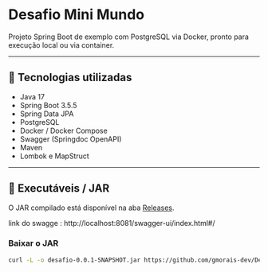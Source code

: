 # Desafio Mini Mundo

Projeto Spring Boot de exemplo com PostgreSQL via Docker, pronto para execução local ou via container.

---

## 🔹 Tecnologias utilizadas

- Java 17
- Spring Boot 3.5.5
- Spring Data JPA
- PostgreSQL
- Docker / Docker Compose
- Swagger (Springdoc OpenAPI)
- Maven
- Lombok e MapStruct

---

## 🔹 Executáveis / JAR

O JAR compilado está disponível na aba [Releases](https://github.com/gmorais-dev/Desafio-mini-mundo/releases).

link do swagge : 
http://localhost:8081/swagger-ui/index.html#/

### Baixar o JAR

```bash
curl -L -o desafio-0.0.1-SNAPSHOT.jar https://github.com/gmorais-dev/Desafio-mini-mundo/releases/download/v0.0.1/desafio-0.0.1-SNAPSHOT.jar
